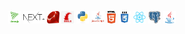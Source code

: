 
<p align="center">
  <code><img title="threejs" height="20" src="images/threejs.png"></code>
  <code><img title="nextjs" height="20" src="images/nextjs.png"></code>
  <code><img title="ruby" height="20" src="images/ruby.png"></code>
  <code><img title="rails" height="20" src="images/rails.png"></code>
  <code><img title="Python" height="20" src="images/python-original.svg"></code>
  <code><img title="Javascript" height="20" src="images/javascript.jpg"></code>
  <code><img title="HTML5" height="20" src="images/html5.svg"></code>
  <code><img title="CSS" height="20" src="images/css.svg"></code>
  <code><img title="React" height="20" src="images/react-original.svg"></code>
  <code><img title="PostgreSQL" height="20" src="images/postgresql.svg"></code>
  <code><img title="Java" height="20" src="images/java-original.svg"></code>
</p>

